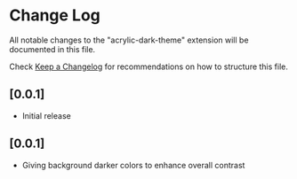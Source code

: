 # Change Log

All notable changes to the "acrylic-dark-theme" extension will be documented in this file.

Check [Keep a Changelog](http://keepachangelog.com/) for recommendations on how to structure this file.

## [0.0.1]

- Initial release

## [0.0.1]

- Giving background darker colors to enhance overall contrast